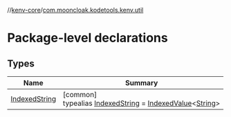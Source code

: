 //[kenv-core](../index.md)/[com.mooncloak.kodetools.kenv.util](com.mooncloak.kodetools.kenv.util.md)

# Package-level declarations

## Types

| Name | Summary |
|---|---|
| [IndexedString](com.mooncloak.kodetools.kenv.util.md#970820244%2FClasslikes%2F2092337298) | [common]<br>typealias [IndexedString](com.mooncloak.kodetools.kenv.util.md#970820244%2FClasslikes%2F2092337298) = [IndexedValue](https://kotlinlang.org/api/latest/jvm/stdlib/kotlin.collections/-indexed-value/index.html)&lt;[String](https://kotlinlang.org/api/latest/jvm/stdlib/kotlin/-string/index.html)&gt; |
